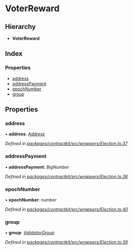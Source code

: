 # VoterReward

## Hierarchy

* **VoterReward**

## Index

### Properties

* [address]()
* [addressPayment]()
* [epochNumber]()
* [group]()

## Properties

### address

• **address**: [_Address_]()

_Defined in_ [_packages/contractkit/src/wrappers/Election.ts:37_](https://github.com/celo-org/celo-monorepo/blob/master/packages/contractkit/src/wrappers/Election.ts#L37)

### addressPayment

• **addressPayment**: _BigNumber_

_Defined in_ [_packages/contractkit/src/wrappers/Election.ts:38_](https://github.com/celo-org/celo-monorepo/blob/master/packages/contractkit/src/wrappers/Election.ts#L38)

### epochNumber

• **epochNumber**: _number_

_Defined in_ [_packages/contractkit/src/wrappers/Election.ts:40_](https://github.com/celo-org/celo-monorepo/blob/master/packages/contractkit/src/wrappers/Election.ts#L40)

### group

• **group**: [_ValidatorGroup_]()

_Defined in_ [_packages/contractkit/src/wrappers/Election.ts:39_](https://github.com/celo-org/celo-monorepo/blob/master/packages/contractkit/src/wrappers/Election.ts#L39)

